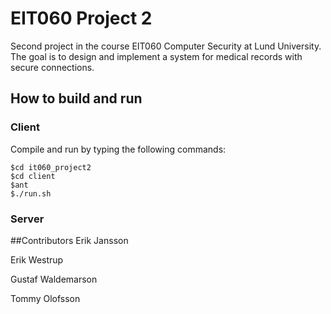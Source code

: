 # EIT060 Project 2
Second project in the course EIT060 Computer Security at Lund University. The goal is to design and implement a system for medical records with secure connections.

## How to build and run
### Client
Compile and run by typing the following commands:

	$cd it060_project2
	$cd client
	$ant
	$./run.sh

### Server

##Contributors
Erik Jansson

Erik Westrup

Gustaf Waldemarson

Tommy Olofsson
